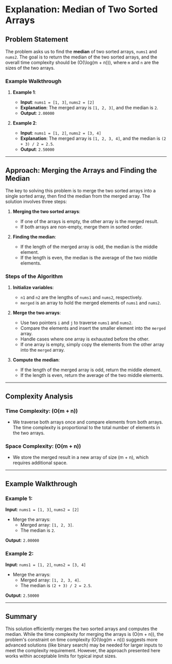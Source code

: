 # Explanation: Median of Two Sorted Arrays

## Problem Statement
The problem asks us to find the **median** of two sorted arrays, `nums1` and `nums2`. The goal is to return the median of the two sorted arrays, and the overall time complexity should be \(O(\log(m + n))\), where `m` and `n` are the sizes of the two arrays.

### Example Walkthrough

1. **Example 1**:
   - **Input**: `nums1 = [1, 3]`, `nums2 = [2]`
   - **Explanation**: The merged array is `[1, 2, 3]`, and the median is `2`.
   - **Output**: `2.00000`

2. **Example 2**:
   - **Input**: `nums1 = [1, 2]`, `nums2 = [3, 4]`
   - **Explanation**: The merged array is `[1, 2, 3, 4]`, and the median is `(2 + 3) / 2 = 2.5`.
   - **Output**: `2.50000`

---

## Approach: Merging the Arrays and Finding the Median

The key to solving this problem is to merge the two sorted arrays into a single sorted array, then find the median from the merged array. The solution involves three steps:

1. **Merging the two sorted arrays**:
   - If one of the arrays is empty, the other array is the merged result.
   - If both arrays are non-empty, merge them in sorted order.

2. **Finding the median**:
   - If the length of the merged array is odd, the median is the middle element.
   - If the length is even, the median is the average of the two middle elements.

### Steps of the Algorithm

1. **Initialize variables**:
   - `n1` and `n2` are the lengths of `nums1` and `nums2`, respectively.
   - `merged` is an array to hold the merged elements of `nums1` and `nums2`.

2. **Merge the two arrays**:
   - Use two pointers `i` and `j` to traverse `nums1` and `nums2`.
   - Compare the elements and insert the smaller element into the `merged` array.
   - Handle cases where one array is exhausted before the other.
   - If one array is empty, simply copy the elements from the other array into the `merged` array.

3. **Compute the median**:
   - If the length of the merged array is odd, return the middle element.
   - If the length is even, return the average of the two middle elements.

---

## Complexity Analysis

### Time Complexity: \(O(m + n)\)
- We traverse both arrays once and compare elements from both arrays. The time complexity is proportional to the total number of elements in the two arrays.

### Space Complexity: \(O(m + n)\)
- We store the merged result in a new array of size \(m + n\), which requires additional space.

---

## Example Walkthrough

### Example 1:
**Input**: `nums1 = [1, 3]`, `nums2 = [2]`

- Merge the arrays:
  - Merged array: `[1, 2, 3]`.
  - The median is `2`.

**Output**: `2.00000`

### Example 2:
**Input**: `nums1 = [1, 2]`, `nums2 = [3, 4]`

- Merge the arrays:
  - Merged array: `[1, 2, 3, 4]`.
  - The median is `(2 + 3) / 2 = 2.5`.

**Output**: `2.50000`

---

## Summary
This solution efficiently merges the two sorted arrays and computes the median. While the time complexity for merging the arrays is \(O(m + n)\), the problem's constraint on time complexity \(O(\log(m + n))\) suggests more advanced solutions (like binary search) may be needed for larger inputs to meet the complexity requirement. However, the approach presented here works within acceptable limits for typical input sizes.
​
